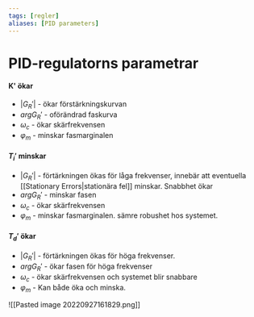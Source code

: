 ```yaml
---
tags: [regler]
aliases: [PID parameters]
---
```

# PID-regulatorns parametrar

#### K' ökar
- $\lvert G_{R}' \rvert$ - ökar förstärkningskurvan
- $arg G_{R}'$ - oförändrad faskurva
- $\omega_{c}$ - ökar skärfrekvensen
- $\varphi_{m}$ - minskar fasmarginalen

#### $T_{i}'$ minskar
- $\lvert G_{R}' \rvert$ - förtärkningen ökas för låga frekvenser, innebär att eventuella [[Stationary Errors|stationära fel]] minskar. Snabbhet ökar
- $argG_{R}'$ - minskar fasen 
- $\omega_c$ - ökar skärfrekvensen
- $\varphi_m$ - minskar fasmarginalen. sämre robushet hos systemet.

#### $T_{d}'$ ökar
-  $\lvert G_{R}' \rvert$ - förtärkningen ökas för höga frekvenser.
- $argG_{R}'$ - ökar fasen för höga frekvenser
- $\omega_c$ - ökar skärfrekvensen och systemet blir snabbare
- $\varphi_m$ - Kan både öka och minska. 

![[Pasted image 20220927161829.png]]